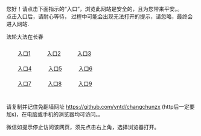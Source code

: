 您好！请点击下面指示的“入口”，浏览此网站是安全的，且为您带来平安。。 <br/>
点击入口后，请耐心等待， 过程中可能会出现无法打开的提示，请忽略，最终会进入网站. </br>

法轮大法在长春<br/>
<div style="padding:10px"><a style="margin:20px" target="_blank" href="https://d1f0qc6w3ne6w4.cloudfront.net/2Qpsp?ebwfvog" id="ccLink1" rel="nofollow">入口1</a> <a target="_blank" style="margin:20px" href="https://d15f9ix49d8507.cloudfront.net/2Qpsp?uitxvqkk" id="ccLink2" rel="nofollow">入口2</a> <a style="margin:20px" target="_blank" href="https://d2c8ei03kkg5jd.cloudfront.net/2Qpsp?bdgmglfh" id="ccLink3" rel="nofollow">入口3</a></div>

<div style="padding:10px" ><a style="margin:20px" target="_blank" href="https://d1f0qc6w3ne6w4.cloudfront.net/2Qpsp?ebwfvog" id="ccLink4" rel="nofollow">入口4</a> <a style="margin:20px" href="https://d15f9ix49d8507.cloudfront.net/2Qpsp?uitxvqkk" target="_blank" id="ccLink5" rel="nofollow">入口5</a> <a style="margin:20px" href="https://d2c8ei03kkg5jd.cloudfront.net/2Qpsp?bdgmglfh" target="_blank" id="ccLink6" rel="nofollow">入口6</a></div>

<div style="padding:10px"><a style="margin:20px" target="_blank" href="https://d1f0qc6w3ne6w4.cloudfront.net/2Qpsp?ebwfvog" id="ccLink7" rel="nofollow">入口7</a> <a style="margin:20px" href="https://d15f9ix49d8507.cloudfront.net/2Qpsp?uitxvqkk" target="_blank" id="ccLink8" rel="nofollow">入口8</a> <a style="margin:20px" target="_blank" href="https://d2c8ei03kkg5jd.cloudfront.net/2Qpsp?bdgmglfh" id="ccLink9" rel="nofollow">入口9</a></div>

<br/>



请复制并记住免翻墙网址 https://github.com/yntd/changchunzx (http后一定要加s)，在电脑或手机的浏览器均可访问。。<br/>

微信如提示停止访问该网页，须先点击右上角，选择浏览器打开。
